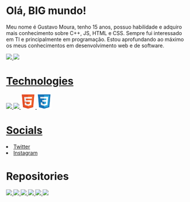 # Olá, BIG mundo!

Meu nome é Gustavo Moura, tenho 15 anos, possuo habilidade e adquiro mais conhecimento sobre C++, JS, HTML e CSS. Sempre fui interessado em TI e principalmente em programação. Estou aprofundando ao máximo os meus conhecimentos em desenvolvimento web e de software.

<div>
  <a href="https://github.com/gmdot">
  <img height="160em" src="https://github-readme-stats.vercel.app/api?username=gmdot&show_icons=true&theme=merko&include_all_commits=true&count_private=true"/>
  <img height="160em" src="https://github-readme-stats.vercel.app/api/top-langs/?username=gmdot&layout=compact&langs_count=8&theme=merko"/>
</div>

<div>
  <h1>Technologies</h1>
  <img aling="center" widht="40" height="40" src="https://raw.githubusercontent.com/jmnote/z-icons/master/svg/cpp.svg">
  <img aling="center" widht="40" height="40" src="https://raw.githubusercontent.com/jmnote/z-icons/master/svg/javascript.svg">
  <img aling="center" widht="40" height="40" src="https://raw.githubusercontent.com/devicons/devicon/master/icons/html5/html5-original.svg">
  <img aling="center" widht="40" height="40" src="https://raw.githubusercontent.com/devicons/devicon/master/icons/css3/css3-original.svg">
</div>
        
<div>
  <h1>Socials</h1>
  <li>
    <a href="https://twitter.com/m4ddz7">Twitter</a>
  </li>
  <li>
    <a href="https://instagram.com/m4ddz7">Instagram</a>
  </li>
</div>
<div>
  <h1>Repositories</h1>
  <a href="https://github.com/gmdot/shortcut_gcc_compiler">
   <img aling="center" height="110em" src="https://github-readme-stats.vercel.app/api/pin/?username=gmdot&repo=shortcut_gcc_compiler&theme=merko"/>
  </a>
  <a href="https://github.com/gmdot/react_nativeLearn">
   <img aling="center" height="110em" src="https://github-readme-stats.vercel.app/api/pin/?username=gmdot&repo=login-form&theme=merko"/>
  </a>
  <a href="https://github.com/gmdot/learningJS">
   <img aling="center" height="110em" src="https://github-readme-stats.vercel.app/api/pin/?username=gmdot&repo=learningJS&theme=merko"/>
  </a>
  <a href="https://github.com/gmdot/Sign-Up-form">
   <img aling="center" height="110em" src="https://github-readme-stats.vercel.app/api/pin/?username=gmdot&repo=Sign-Up-form&theme=merko"/>
  </a>
  <a href="https://github.com/gmdot/note-site">
   <img aling="center" height="110em" src="https://github-readme-stats.vercel.app/api/pin/?username=gmdot&repo=note-site&theme=merko"/>
  </a>
  <a href="https://github.com/gmdot/Dice-game">
   <img aling="center" height="110em" src="https://github-readme-stats.vercel.app/api/pin/?username=gmdot&repo=Dice-game&theme=merko"/>
  </a>
</div>
